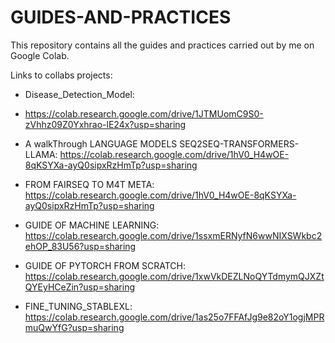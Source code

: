 # GUIDES-AND-PRACTICES
This repository contains all the guides and practices carried out by me on Google Colab.

Links to collabs projects:
- Disease_Detection_Model:
- https://colab.research.google.com/drive/1JTMUomC9S0-zVhhz09Z0Yxhrao-lE24x?usp=sharing

- A walkThrough LANGUAGE MODELS SEQ2SEQ-TRANSFORMERS-LLAMA:
  https://colab.research.google.com/drive/1hV0_H4wOE-8qKSYXa-ayQ0sipxRzHmTp?usp=sharing

- FROM FAIRSEQ TO M4T META:
  https://colab.research.google.com/drive/1hV0_H4wOE-8qKSYXa-ayQ0sipxRzHmTp?usp=sharing

- GUIDE OF MACHINE LEARNING:
  https://colab.research.google.com/drive/1ssxmERNyfN6wwNIXSWkbc2ehOP_83U56?usp=sharing

- GUIDE OF PYTORCH FROM SCRATCH:
  https://colab.research.google.com/drive/1xwVkDEZLNoQYTdmymQJXZtQYEyHCeZin?usp=sharing

- FINE_TUNING_STABLEXL:
  https://colab.research.google.com/drive/1as25o7FFAfJg9e82oY1ogjMPRmuQwYfG?usp=sharing

